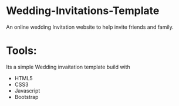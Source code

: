 # Wedding-Invitations-Template
An online wedding Invitation website to help invite friends and family.

# Tools: 
Its a simple Wedding invaitation template build with
* HTML5
* CSS3
* Javascript
* Bootstrap

